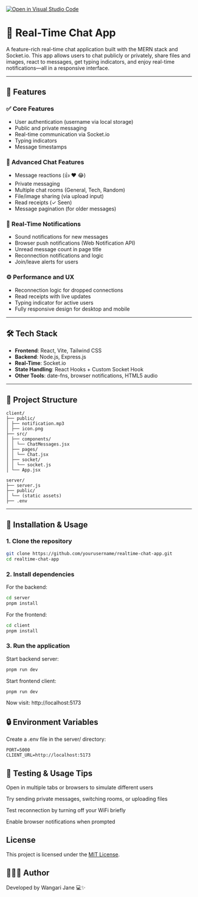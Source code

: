 [![Open in Visual Studio Code](https://classroom.github.com/assets/open-in-vscode-2e0aaae1b6195c2367325f4f02e2d04e9abb55f0b24a779b69b11b9e10269abc.svg)](https://classroom.github.com/online_ide?assignment_repo_id=19904667&assignment_repo_type=AssignmentRepo)
# 🔌 Real-Time Chat App

A feature-rich real-time chat application built with the MERN stack and Socket.io. This app allows users to chat publicly or privately, share files and images, react to messages, get typing indicators, and enjoy real-time notifications—all in a responsive interface.

---

## 🚀 Features

### ✅ Core Features
- User authentication (username via local storage)
- Public and private messaging
- Real-time communication via Socket.io
- Typing indicators
- Message timestamps

### 💬 Advanced Chat Features
- Message reactions (👍 ❤️ 😂)
- Private messaging
- Multiple chat rooms (General, Tech, Random)
- File/image sharing (via upload input)
- Read receipts (✓ Seen)
- Message pagination (for older messages)

### 🔔 Real-Time Notifications
- Sound notifications for new messages
- Browser push notifications (Web Notification API)
- Unread message count in page title
- Reconnection notifications and logic
- Join/leave alerts for users

### ⚙️ Performance and UX
- Reconnection logic for dropped connections
- Read receipts with live updates
- Typing indicator for active users
- Fully responsive design for desktop and mobile

---

## 🛠️ Tech Stack

- **Frontend**: React, Vite, Tailwind CSS
- **Backend**: Node.js, Express.js
- **Real-Time**: Socket.io
- **State Handling**: React Hooks + Custom Socket Hook
- **Other Tools**: date-fns, browser notifications, HTML5 audio

---

## 📂 Project Structure


```
client/
├── public/
│ ├── notification.mp3
│ ├── icon.png
├── src/
│ ├── components/
│ │ └── ChatMessages.jsx
│ ├── pages/
│ │ └── Chat.jsx
│ ├── socket/
│ │ └── socket.js
│ └── App.jsx

server/
├── server.js
├── public/
│ └── (static assets)
├── .env
```


---

## 🔧 Installation & Usage

### 1. Clone the repository

```bash
git clone https://github.com/yourusername/realtime-chat-app.git
cd realtime-chat-app
```

### 2. Install dependencies
For the backend:

```bash
cd server
pnpm install
```

For the frontend:

```bash
cd client
pnpm install
```

### 3. Run the application
Start backend server:

```bash
pnpm run dev
```

Start frontend client:

```bash
pnpm run dev
```

Now visit: http://localhost:5173

##  🔒 Environment Variables
Create a .env file in the server/ directory:

```
PORT=5000
CLIENT_URL=http://localhost:5173
```


## 🧪 Testing & Usage Tips
Open in multiple tabs or browsers to simulate different users

Try sending private messages, switching rooms, or uploading files

Test reconnection by turning off your WiFi briefly

Enable browser notifications when prompted


## License

This project is licensed under the [MIT License](LICENSE).


## 👩🏽‍💻 Author
Developed by Wangari Jane 💻✨


